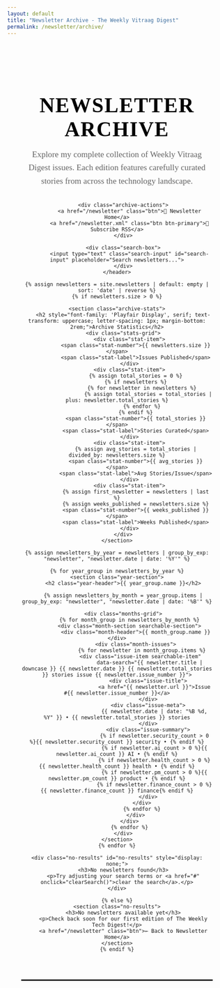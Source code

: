 ```yaml
---
layout: default
title: "Newsletter Archive - The Weekly Vitraag Digest"
permalink: /newsletter/archive/
---
```


<style>
    @import url('https://fonts.googleapis.com/css2?family=Playfair+Display:wght@400;700;900&family=Source+Serif+Pro:wght@400;600;700&display=swap');
    
    .archive-container {
        max-width: 1000px;
        margin: 0 auto;
        padding: 3rem 2rem;
        font-family: 'Source Serif Pro', Georgia, serif;
    }
    
    .archive-header {
        text-align: center;
        margin-bottom: 4rem;
        border-bottom: 3px solid #000;
        padding-bottom: 3rem;
    }
    
    .archive-header h1 {
        font-family: 'Playfair Display', serif;
        font-size: 3rem;
        font-weight: 900;
        letter-spacing: 2px;
        text-transform: uppercase;
        color: #000;
        margin-bottom: 1rem;
    }
    
    .archive-description {
        font-size: 1.2rem;
        color: #666;
        max-width: 600px;
        margin: 0 auto 2rem;
        line-height: 1.6;
    }
    
    .archive-actions {
        margin: 2rem 0;
    }
    
    .btn {
        display: inline-block;
        padding: 0.8rem 1.5rem;
        margin: 0.5rem;
        border: 2px solid #000;
        text-decoration: none;
        color: #000;
        font-weight: 600;
        text-transform: uppercase;
        letter-spacing: 1px;
        transition: all 0.3s ease;
    }
    
    .btn:hover {
        background: #000;
        color: #fff;
    }
    
    .btn-primary {
        background: #000;
        color: #fff;
    }
    
    .btn-primary:hover {
        background: #333;
    }
    
    .search-box {
        max-width: 400px;
        margin: 2rem auto;
        position: relative;
    }
    
    .search-input {
        width: 100%;
        padding: 1rem;
        border: 2px solid #000;
        font-size: 1rem;
        font-family: inherit;
    }
    
    .search-input:focus {
        outline: none;
        background: #f8f8f8;
    }
    
    .archive-stats {
        background: #f8f8f8;
        border: 2px solid #000;
        padding: 2rem;
        margin: 3rem 0;
        text-align: center;
    }
    
    .stats-grid {
        display: grid;
        grid-template-columns: repeat(auto-fit, minmax(150px, 1fr));
        gap: 2rem;
    }
    
    .stat-item {
        text-align: center;
    }
    
    .stat-number {
        font-size: 2rem;
        font-weight: 700;
        display: block;
        margin-bottom: 0.5rem;
        color: #000;
    }
    
    .stat-label {
        font-size: 0.9rem;
        color: #666;
        text-transform: uppercase;
        letter-spacing: 1px;
    }
    
    .year-section {
        margin: 4rem 0;
    }
    
    .year-header {
        font-family: 'Playfair Display', serif;
        font-size: 2rem;
        font-weight: 700;
        text-transform: uppercase;
        letter-spacing: 1px;
        margin-bottom: 2rem;
        padding-bottom: 1rem;
        border-bottom: 2px solid #000;
        color: #000;
    }
    
    .months-grid {
        display: grid;
        grid-template-columns: repeat(auto-fit, minmax(300px, 1fr));
        gap: 2rem;
    }
    
    .month-section {
        border: 2px solid #000;
        background: #fff;
    }
    
    .month-header {
        background: #000;
        color: #fff;
        padding: 1rem;
        font-family: 'Playfair Display', serif;
        font-size: 1.3rem;
        font-weight: 700;
        text-transform: uppercase;
        letter-spacing: 1px;
        text-align: center;
    }
    
    .month-issues {
        padding: 1.5rem;
    }
    
    .issue-item {
        padding: 1rem 0;
        border-bottom: 1px solid #eee;
    }
    
    .issue-item:last-child {
        border-bottom: none;
    }
    
    .issue-title {
        font-weight: 700;
        margin-bottom: 0.5rem;
    }
    
    .issue-title a {
        text-decoration: none;
        color: #000;
        font-size: 1.1rem;
    }
    
    .issue-title a:hover {
        color: #0066cc;
    }
    
    .issue-meta {
        color: #666;
        font-size: 0.9rem;
        margin-bottom: 0.5rem;
    }
    
    .issue-summary {
        color: #444;
        line-height: 1.6;
        font-size: 0.95rem;
    }
    
    .no-results {
        text-align: center;
        padding: 3rem;
        color: #666;
        font-style: italic;
    }
    
    .back-to-top {
        position: fixed;
        bottom: 2rem;
        right: 2rem;
        background: #000;
        color: #fff;
        border: none;
        padding: 1rem;
        cursor: pointer;
        border-radius: 50%;
        display: none;
        transition: all 0.3s ease;
    }
    
    .back-to-top:hover {
        background: #333;
    }
    
    /* Responsive design */
    @media (max-width: 768px) {
        .archive-container {
            padding: 2rem 1rem;
        }
        
        .archive-header h1 {
            font-size: 2rem;
            letter-spacing: 1px;
        }
        
        .months-grid {
            grid-template-columns: 1fr;
        }
        
        .stats-grid {
            grid-template-columns: repeat(2, 1fr);
        }
        
        .btn {
            display: block;
            margin: 0.5rem 0;
            text-align: center;
        }
    }
</style>

<div class="archive-container">
    <header class="archive-header">
        <h1>Newsletter Archive</h1>
        <div class="archive-description">
            Explore my complete collection of Weekly Vitraag Digest issues. 
            Each edition features carefully curated stories from across the technology landscape.
        </div>
        
        <div class="archive-actions">
            <a href="/newsletter" class="btn">📧 Newsletter Home</a>
            <a href="/newsletter.xml" class="btn btn-primary">📡 Subscribe RSS</a>
        </div>
        
        <div class="search-box">
            <input type="text" class="search-input" id="search-input" placeholder="Search newsletters...">
        </div>
    </header>

    {% assign newsletters = site.newsletters | default: empty | sort: 'date' | reverse %}
    {% if newsletters.size > 0 %}
    
    <section class="archive-stats">
        <h2 style="font-family: 'Playfair Display', serif; text-transform: uppercase; letter-spacing: 1px; margin-bottom: 2rem;">Archive Statistics</h2>
        <div class="stats-grid">
            <div class="stat-item">
                <span class="stat-number">{{ newsletters.size }}</span>
                <span class="stat-label">Issues Published</span>
            </div>
            <div class="stat-item">
                {% assign total_stories = 0 %}
                {% if newsletters %}
                    {% for newsletter in newsletters %}
                        {% assign total_stories = total_stories | plus: newsletter.total_stories %}
                    {% endfor %}
                {% endif %}
                <span class="stat-number">{{ total_stories }}</span>
                <span class="stat-label">Stories Curated</span>
            </div>
            <div class="stat-item">
                {% assign avg_stories = total_stories | divided_by: newsletters.size %}
                <span class="stat-number">{{ avg_stories }}</span>
                <span class="stat-label">Avg Stories/Issue</span>
            </div>
            <div class="stat-item">
                {% assign first_newsletter = newsletters | last %}
                {% assign weeks_published = newsletters.size %}
                <span class="stat-number">{{ weeks_published }}</span>
                <span class="stat-label">Weeks Published</span>
            </div>
        </div>
    </section>

    {% assign newsletters_by_year = newsletters | group_by_exp: "newsletter", "newsletter.date | date: '%Y'" %}
    
    {% for year_group in newsletters_by_year %}
    <section class="year-section">
        <h2 class="year-header">{{ year_group.name }}</h2>
        
        {% assign newsletters_by_month = year_group.items | group_by_exp: "newsletter", "newsletter.date | date: '%B'" %}
        
        <div class="months-grid">
            {% for month_group in newsletters_by_month %}
            <div class="month-section searchable-section">
                <div class="month-header">{{ month_group.name }}</div>
                <div class="month-issues">
                    {% for newsletter in month_group.items %}
                    <div class="issue-item searchable-item" 
                         data-search="{{ newsletter.title | downcase }} {{ newsletter.date }} {{ newsletter.total_stories }} stories issue {{ newsletter.issue_number }}">
                        <div class="issue-title">
                            <a href="{{ newsletter.url }}">Issue #{{ newsletter.issue_number }}</a>
                        </div>
                        <div class="issue-meta">
                            {{ newsletter.date | date: "%B %d, %Y" }} • {{ newsletter.total_stories }} stories
                        </div>
                        <div class="issue-summary">
                            {% if newsletter.security_count > 0 %}{{ newsletter.security_count }} security • {% endif %}
                            {% if newsletter.ai_count > 0 %}{{ newsletter.ai_count }} AI • {% endif %}
                            {% if newsletter.health_count > 0 %}{{ newsletter.health_count }} health • {% endif %}
                            {% if newsletter.pm_count > 0 %}{{ newsletter.pm_count }} product • {% endif %}
                            {% if newsletter.finance_count > 0 %}{{ newsletter.finance_count }} finance{% endif %}
                        </div>
                    </div>
                    {% endfor %}
                </div>
            </div>
            {% endfor %}
        </div>
    </section>
    {% endfor %}
    
    <div class="no-results" id="no-results" style="display: none;">
        <h3>No newsletters found</h3>
        <p>Try adjusting your search terms or <a href="#" onclick="clearSearch()">clear the search</a>.</p>
    </div>
    
    {% else %}
    <section class="no-results">
        <h3>No newsletters available yet</h3>
        <p>Check back soon for our first edition of The Weekly Tech Digest!</p>
        <a href="/newsletter" class="btn">← Back to Newsletter Home</a>
    </section>
    {% endif %}
</div>

<button class="back-to-top" id="back-to-top" onclick="scrollToTop()">↑</button>

<script>
document.addEventListener('DOMContentLoaded', function() {
    const searchInput = document.getElementById('search-input');
    const searchableItems = document.querySelectorAll('.searchable-item');
    const searchableSections = document.querySelectorAll('.searchable-section');
    const noResults = document.getElementById('no-results');
    const backToTop = document.getElementById('back-to-top');
    
    // Search functionality
    searchInput.addEventListener('input', function() {
        const searchTerm = this.value.toLowerCase().trim();
        
        if (searchTerm === '') {
            // Show all items and sections
            searchableItems.forEach(item => {
                item.style.display = 'block';
            });
            searchableSections.forEach(section => {
                section.style.display = 'block';
            });
            noResults.style.display = 'none';
        } else {
            let hasResults = false;
            
            // Hide all sections first
            searchableSections.forEach(section => {
                section.style.display = 'none';
            });
            
            // Check each item
            searchableItems.forEach(item => {
                const searchData = item.getAttribute('data-search');
                if (searchData && searchData.includes(searchTerm)) {
                    item.style.display = 'block';
                    // Show the parent section
                    const parentSection = item.closest('.searchable-section');
                    if (parentSection) {
                        parentSection.style.display = 'block';
                    }
                    hasResults = true;
                } else {
                    item.style.display = 'none';
                }
            });
            
            // Show/hide no results message
            noResults.style.display = hasResults ? 'none' : 'block';
        }
    });
    
    // Back to top functionality
    window.addEventListener('scroll', function() {
        if (window.pageYOffset > 300) {
            backToTop.style.display = 'block';
        } else {
            backToTop.style.display = 'none';
        }
    });
});

function clearSearch() {
    document.getElementById('search-input').value = '';
    document.getElementById('search-input').dispatchEvent(new Event('input'));
}

function scrollToTop() {
    window.scrollTo({ top: 0, behavior: 'smooth' });
}

// Keyboard shortcuts
document.addEventListener('keydown', function(e) {
    // Focus search on '/' key
    if (e.key === '/' && !e.ctrlKey && !e.metaKey) {
        e.preventDefault();
        document.getElementById('search-input').focus();
    }
    
    // Clear search on Escape
    if (e.key === 'Escape') {
        clearSearch();
        document.getElementById('search-input').blur();
    }
});
</script>
